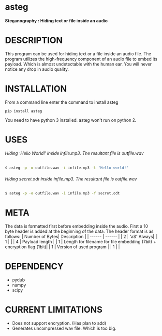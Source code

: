 # asteg
#### Steganography : Hiding text or file inside an audio

# DESCRIPTION
This program can be used for hiding text or a file inside an audio file. The program utilizes the high-frequency component of an audio file to embed its payload. Which is almost undetectable with the human ear. You will never notice any drop in audio quality.
# INSTALLATION
From a command line enter the command to install asteg
```
pip install asteg
```
You need to have python 3 installed. asteg won't run on python 2.
# USES
###### Hiding 'Hello World!' inside infile.mp3. The resultant file is outfile.wav
#### 
```sh
$ asteg -p -o outfile.wav -i infile.mp3 -t 'Hello world!'
```
###### Hiding secret.odt inside infile.mp3. The resultant file is outfile.wav
#### 
```sh
$ asteg -p -o outfile.wav -i infile.mp3 -f secret.odt
```

# META
The data is formatted first before embedding inside the audio. First a 10 byte header is added at the beginning of the data. The header format is as follows:
| Number of Bytes| Description |
| ------ | ------ |
| 2 | 'aS' Always|
| 1 | <Reserved> |
| 4 | Payload length |
| 1 | Length for filename for file embedding (7bit) + encryption flag (1bit)|
| 1 | Version of used program |
| 1 | <Reserved> |

# DEPENDENCY
  - pydub
  - numpy
  - scipy

# CURRENT LIMITATIONS

  - Does not support encryption. (Has plan to add)
  - Generates uncompressed wav file. Which is too big.


